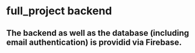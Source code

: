 # full_project backend

## The backend as well as the database (including email authentication) is providid via Firebase.

